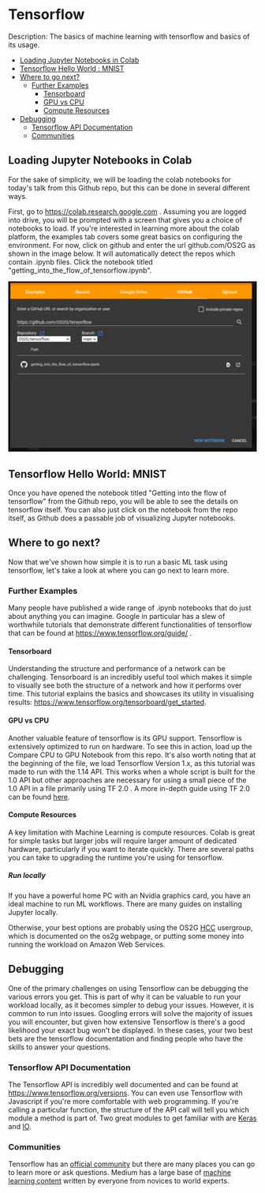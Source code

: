# Tensorflow
Description: The basics of machine learning with tensorflow and basics of its usage.

- [Loading Jupyter Notebooks in Colab](#loading-jupyter-notebooks-in-colab)
- [Tensorflow Hello World : MNIST](#tensorflow-hello-world-mnist)
- [Where to go next?](#where-to-go-next)
  - [Further Examples](#further-examples)
    - [Tensorboard](#tensorboard)
    - [GPU vs CPU](#gpu-vs-cpu)
    - [Compute Resources](#compute-resources)
- [Debugging](#debugging)
  - [Tensorflow API Documentation](#tensorflow-api-documentation)
  - [Communities](#communities)

## Loading Jupyter Notebooks in Colab

For the sake of simplicity, we will be loading the colab notebooks for today's talk from this Github repo, but this can be done in several different ways.

First, go to https://colab.research.google.com . Assuming you are logged into drive, you will be prompted with a screen that gives you a choice of notebooks to load. If you're interested in learning more about the colab platform, the examples tab covers some great basics on configuring the environment. For now, click on github and enter the url github.com/OS2G as shown in the image below. It will automatically detect the repos which contain .ipynb files. Click the notebook titled "getting_into_the_flow_of_tensorflow.ipynb".

![How to Load the Notebook](newColabFromGithub.PNG)

## Tensorflow Hello World: MNIST
Once you have opened the notebook titled "Getting into the flow of tensorflow" from the Github repo, you will be able to see the details on tensorflow itself. You can also just click on the notebook from the repo itself, as Github does a passable job of visualizing Jupyter notebooks.

## Where to go next?
Now that we've shown how simple it is to run a basic ML task using tensorflow, let's take a look at where you can go next to learn more.

### Further Examples
Many people have published a wide range of .ipynb notebooks that do just about anything you can imagine. Google in particular has a slew of worthwhile tutorials that demonstrate different functionalities of tensorflow that can be found at https://www.tensorflow.org/guide/ .

#### Tensorboard
Understanding the structure and performance of a network can be challenging. Tensorboard is an incredibly useful tool which makes it simple to visually see both the structure of a network and how it performs over time. This tutorial explains the basics and showcases its utility in visualising results: https://www.tensorflow.org/tensorboard/get_started. 

#### GPU vs CPU
Another valuable feature of tensorflow is its GPU support. Tensorflow is extensively optimized to run on hardware. To see this in action, load up the Compare CPU to GPU Notebook from this repo. It's also worth noting that at the beginning of the file, we load Tensorflow Version 1.x, as this tutorial was made to run with the 1.14 API. This works when a whole script is built for the 1.0 API but other approaches are necessary for using a small piece of the 1.0 API in a file primarily using TF 2.0 . A more in-depth guide using TF 2.0 can be found [here](https://www.tensorflow.org/guide/gpu). 

#### Compute Resources
A key limitation with Machine Learning is compute resources. Colab is great for simple tasks but larger jobs will require larger amount of dedicated hardware, particularly if you want to iterate quickly. There are several paths you can take to upgrading the runtime you're using for tensorflow.
##### Run locally
If you have a powerful home PC with an Nvidia graphics card, you have an ideal machine to run ML workflows. There are many guides on installing Jupyter locally.

Otherwise, your best options are probably using the OS2G [HCC](https://hcc.unl.edu) usergroup, which is documented on the os2g webpage, or putting some money into running the workload on Amazon Web Services.

## Debugging
One of the primary challenges on using Tensorflow can be debugging the various errors you get. This is part of why it can be valuable to run your workload locally, as it becomes simpler to debug your issues. However, it is common to run into issues. Googling errors will solve the majority of issues you will encounter, but given how extensive Tensorflow is there's a good likelihood your exact bug won't be displayed. In these cases, your two best bets are the tensorflow documentation and finding people who have the skills to answer your questions.

### Tensorflow API Documentation
The Tensorflow API is incredibly well documented and can be found at https://www.tensorflow.org/versions. You can even use Tensorflow with Javascript if you're more comfortable with web programming. If you're calling a particular function, the structure of the API call will tell you which module a method is part of. Two great modules to get familiar with are [Keras](https://www.tensorflow.org/api_docs/python/tf/keras) and [IO](https://www.tensorflow.org/api_docs/python/tf/io).

### Communities
Tensorflow has an [official community](https://www.tensorflow.org/community) but there are many places you can go to learn more or ask questions. Medium has a large base of [machine learning content](https://medium.com/topic/machine-learning) written by everyone from novices to world experts.
